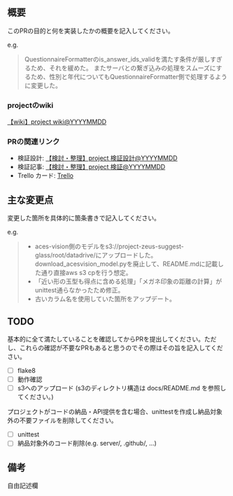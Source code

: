 ## 概要
このPRの目的と何を実装したかの概要を記入してください。

e.g. 
> QuestionnaireFormatterのis_answer_ids_validを満たす条件が厳しすぎるため、それを緩めた。
> またサーバとの繋ぎ込みの処理をスムーズにするため、性別と年代についてもQuestionnaireFormatter側で処理するように変更した。

### projectのwiki
[【wiki】project wiki@YYYYMMDD]()

### PRの関連リンク
- 検証設計: [【検討・整理】project 検証設計@YYYYMMDD]()
- 検証記事: [【検討・整理】project 検証@YYYYMMDD]()
- Trello カード: [Trello]()


## 主な変更点
変更した箇所を具体的に箇条書きで記入してください。

e.g.
> - aces-vision側のモデルをs3://project-zeus-suggest-glass/root/datadrive/にアップロードした。download_acesvision_model.pyを廃止して、README.mdに記載した通り直接aws s3 cpを行う想定。
> - 「近い形の玉型も得点に含める処理」「メガネ印象の距離の計算」がunittest通らなかったため修正。
> - 古いカラム名を使用していた箇所をアップデート。

## TODO
基本的に全て満たしていることを確認してからPRを提出してください。ただし、これらの確認が不要なPRもあると思うのでその際はその旨を記入してください。
- [ ] flake8
- [ ] 動作確認
- [ ] s3へのアップロード (s3のディレクトリ構造は docs/README.md を参照してください。)

プロジェクトがコードの納品・API提供を含む場合、unittestを作成し納品対象外の不要ファイルを削除してください。
- [ ] unittest
- [ ] 納品対象外のコード削除(e.g. server/, .github/, ...)

## 備考
自由記述欄

